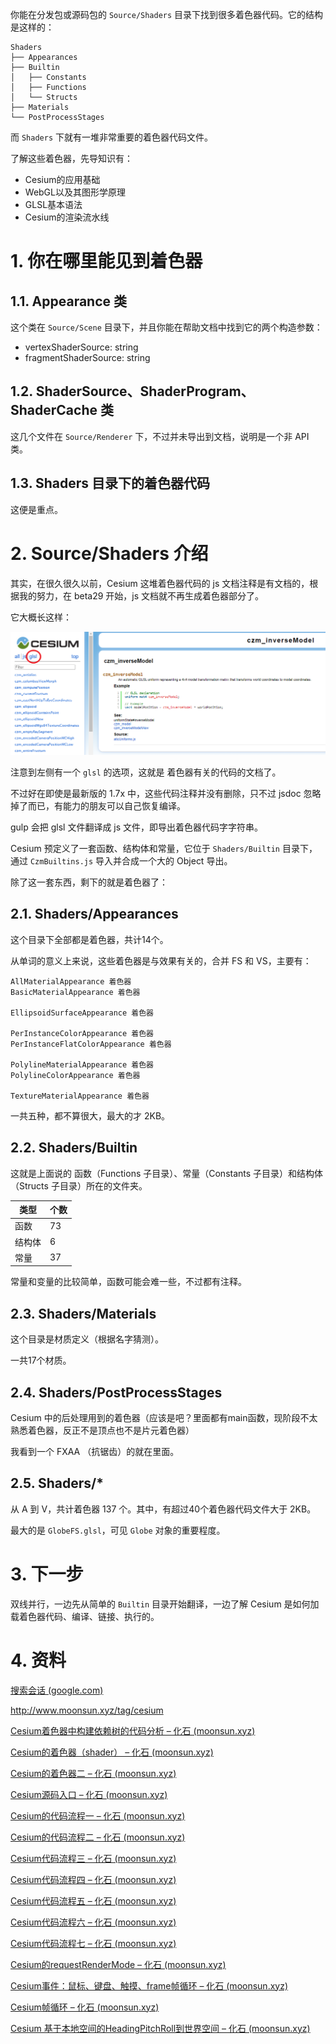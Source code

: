 你能在分发包或源码包的 `Source/Shaders` 目录下找到很多着色器代码。它的结构是这样的：

``` 
Shaders
├── Appearances
├── Builtin
│   ├── Constants
│   ├── Functions
│   └── Structs
├── Materials
└── PostProcessStages
```

而 `Shaders` 下就有一堆非常重要的着色器代码文件。

了解这些着色器，先导知识有：

- Cesium的应用基础
- WebGL以及其图形学原理
- GLSL基本语法
- Cesium的渲染流水线

# 1. 你在哪里能见到着色器

## 1.1. Appearance 类

这个类在 `Source/Scene` 目录下，并且你能在帮助文档中找到它的两个构造参数：

- vertexShaderSource: string
- fragmentShaderSource: string

## 1.2. ShaderSource、ShaderProgram、ShaderCache 类

这几个文件在 `Source/Renderer` 下，不过并未导出到文档，说明是一个非 API 类。

## 1.3. Shaders 目录下的着色器代码

这便是重点。

# 2. Source/Shaders 介绍

其实，在很久很久以前，Cesium 这堆着色器代码的 js 文档注释是有文档的，根据我的努力，在 beta29 开始，js 文档就不再生成着色器部分了。

它大概长这样：

![image-20201110004557029](attachments/image-20201110004557029.png)

注意到左侧有一个 `glsl` 的选项，这就是 着色器有关的代码的文档了。

不过好在即使是最新版的 1.7x 中，这些代码注释并没有删除，只不过 jsdoc 忽略掉了而已，有能力的朋友可以自己恢复编译。

gulp 会把 glsl 文件翻译成 js 文件，即导出着色器代码字字符串。

Cesium 预定义了一套函数、结构体和常量，它位于 `Shaders/Builtin` 目录下，通过 `CzmBuiltins.js` 导入并合成一个大的 Object 导出。

除了这一套东西，剩下的就是着色器了：

## 2.1. Shaders/Appearances

这个目录下全部都是着色器，共计14个。

从单词的意义上来说，这些着色器是与效果有关的，合并 FS 和 VS，主要有：

``` 
AllMaterialAppearance 着色器
BasicMaterialAppearance 着色器

EllipsoidSurfaceAppearance 着色器

PerInstanceColorAppearance 着色器
PerInstanceFlatColorAppearance 着色器

PolylineMaterialAppearance 着色器
PolylineColorAppearance 着色器

TextureMaterialAppearance 着色器
```

一共五种，都不算很大，最大的才 2KB。

## 2.2. Shaders/Builtin

这就是上面说的 函数（Functions 子目录）、常量（Constants 子目录）和结构体（Structs 子目录）所在的文件夹。

| 类型   | 个数 |
| ------ | ---- |
| 函数   | 73   |
| 结构体 | 6    |
| 常量   | 37   |

常量和变量的比较简单，函数可能会难一些，不过都有注释。

## 2.3. Shaders/Materials

这个目录是材质定义（根据名字猜测）。

一共17个材质。

## 2.4. Shaders/PostProcessStages

Cesium 中的后处理用到的着色器（应该是吧？里面都有main函数，现阶段不太熟悉着色器，反正不是顶点也不是片元着色器）

我看到一个 FXAA （抗锯齿）的就在里面。

## 2.5. Shaders/*

从 A 到 V，共计着色器 137 个。其中，有超过40个着色器代码文件大于 2KB。

最大的是 `GlobeFS.glsl`，可见 `Globe` 对象的重要程度。

# 3. 下一步

双线并行，一边先从简单的 `Builtin` 目录开始翻译，一边了解 Cesium 是如何加载着色器代码、编译、链接、执行的。

# 4. 资料

[搜索会话 (google.com)](https://groups.google.com/g/cesium-dev/search?q=shader)

http://www.moonsun.xyz/tag/cesium

[Cesium着色器中构建依赖树的代码分析 – 化石 (moonsun.xyz)](http://www.moonsun.xyz/2019/06/25/07/358/cesium着色器中构建依赖树的代码分析/)

[Cesium的着色器（shader） – 化石 (moonsun.xyz)](http://www.moonsun.xyz/2019/06/24/09/331/cesium的着色器（shader）/)

[Cesium的着色器二 – 化石 (moonsun.xyz)](http://www.moonsun.xyz/2019/06/25/06/356/cesium的着色器二/)





[Cesium源码入口 – 化石 (moonsun.xyz)](http://www.moonsun.xyz/2019/06/12/06/199/cesium源码入口/)

[Cesium的代码流程一 – 化石 (moonsun.xyz)](http://www.moonsun.xyz/2019/06/13/12/205/cesium的代码流程一/)

[Cesium的代码流程二 – 化石 (moonsun.xyz)](http://www.moonsun.xyz/2019/06/16/13/213/cesium的代码流程二/)

[Cesium代码流程三 – 化石 (moonsun.xyz)](http://www.moonsun.xyz/2019/06/17/13/225/cesium代码流程三/)

[Cesium代码流程四 – 化石 (moonsun.xyz)](http://www.moonsun.xyz/2019/06/18/02/231/cesium代码流程四/)

[Cesium代码流程五 – 化石 (moonsun.xyz)](http://www.moonsun.xyz/2019/06/18/05/243/cesium代码流程五/)

[Cesium代码流程六 – 化石 (moonsun.xyz)](http://www.moonsun.xyz/2019/06/19/09/282/cesium代码流程六/)

[Cesium代码流程七 – 化石 (moonsun.xyz)](http://www.moonsun.xyz/2019/06/24/06/325/cesium代码流程七/)

[Cesium的requestRenderMode – 化石 (moonsun.xyz)](http://www.moonsun.xyz/2019/06/24/05/313/cesium的requestrendermode/)

[Cesium事件：鼠标、键盘、触摸、frame帧循环 – 化石 (moonsun.xyz)](http://www.moonsun.xyz/2019/09/25/06/1171/cesium事件：鼠标、键盘、触摸、frame帧循环/)

[Cesium帧循环 – 化石 (moonsun.xyz)](http://www.moonsun.xyz/2019/09/27/01/1184/cesium帧循环/)



[Cesium 基于本地空间的HeadingPitchRoll到世界空间 – 化石 (moonsun.xyz)](http://www.moonsun.xyz/2019/05/27/11/83/cesium-基于本地空间的headingpitchroll到世界空间/)